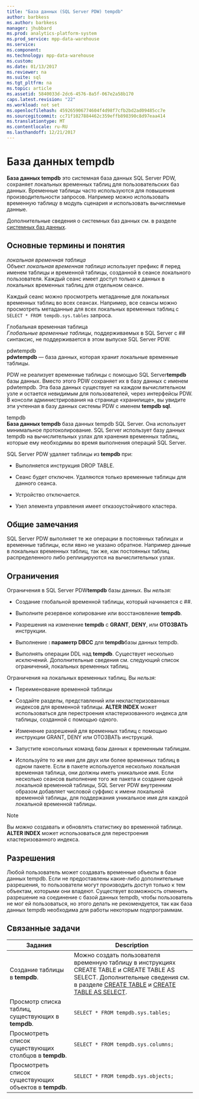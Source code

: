 ```yaml
---
title: "База данных (SQL Server PDW) tempdb"
author: barbkess
ms.author: barbkess
manager: jhubbard
ms.prod: analytics-platform-system
ms.prod_service: mpp-data-warehouse
ms.service: 
ms.component: 
ms.technology: mpp-data-warehouse
ms.custom: 
ms.date: 01/13/2017
ms.reviewer: na
ms.suite: sql
ms.tgt_pltfrm: na
ms.topic: article
ms.assetid: 5840033d-2dc6-4576-8a5f-067e2a58b170
caps.latest.revision: "22"
ms.workload: not set
ms.openlocfilehash: 459265906774604f4d98f7cfb2bd2ad09485cc7e
ms.sourcegitcommit: cc71f1027884462c359effb898390c8d97eaa414
ms.translationtype: MT
ms.contentlocale: ru-RU
ms.lasthandoff: 12/21/2017
---
```

# <a name="tempdb-database"></a>База данных tempdb
**База данных tempdb** это системная база данных SQL Server PDW, сохраняет локальных временных таблиц для пользовательских баз данных. Временные таблицы часто используются для повышения производительности запросов. Например можно использовать временную таблицу в модуль сценария и использовать вычисляемые данные.  
  
Дополнительные сведения о системных баз данных см. в разделе [системных баз данных](system-databases.md).  
  
## <a name="Basics"></a>Основные термины и понятия  
*локальная временная таблица*  
Объект *локальная временная таблица* использует префикс # перед именем таблицы и временной таблицы, созданной в сеансе локального пользователя. Каждый сеанс имеет доступ только к данных в локальных временных таблиц для отдельном сеансе.  
  
Каждый сеанс можно просмотреть метаданные для локальных временных таблиц во всех сеансах. Например, все сеансы можно просмотреть метаданные для всех локальных временных таблиц с `SELECT * FROM tempdb.sys.tables` запроса.  
  
Глобальная временная таблица  
*Глобальные временные таблицы*, поддерживаемых в SQL Server с ## синтаксис, не поддерживается в этом выпуске SQL Server PDW.  
  
pdwtempdb  
**pdwtempdb** — база данных, которая хранит локальные временные таблицы.  
  
PDW не реализует временные таблицы с помощью SQL Server**tempdb** базы данных. Вместо этого PDW сохраняет их в базу данных с именем pdwtempdb. Эта база данных существует на каждом вычислительном узле и остается невидимым для пользователей, через интерфейсы PDW. В консоли администрирования на странице «хранилище», вы увидите эти учтенная в базу данных системы PDW с именем **tempdb sql**.  
  
tempdb  
**База данных tempdb** база данных tempdb SQL Server. Она использует минимальное протоколирование. SQL Server использует базу данных tempdb на вычислительных узлах для хранения временных таблиц, которые ему необходимы во время выполнения операций SQL Server.  
  
SQL Server PDW удаляет таблицы из **tempdb** при:  
  
-   Выполняется инструкция DROP TABLE.  
  
-   Сеанс будет отключен. Удаляются только временные таблицы для данного сеанса.  
  
-   Устройство отключается.  
  
-   Узел элемента управления имеет отказоустойчивого кластера.  
  
## <a name="general-remarks"></a>Общие замечания  
SQL Server PDW выполняет те же операции в постоянных таблицах и временные таблицы, если явно не указано обратное. Например данные в локальных временных таблиц, так же, как постоянных таблиц распределенного либо реплицируются на вычислительных узлах.  
  
## <a name="LimitationsRestrictions"></a>Ограничения  
Ограничения в SQL Server PDW**tempdb** базы данных. Вы *нельзя:*  
  
-   Создание глобальной временной таблицы, который начинается с ##.  
  
-   Выполните резервное копирование или восстановление **tempdb**.  
  
-   Разрешения на изменение **tempdb** с **GRANT**, **DENY**, или **ОТОЗВАТЬ** инструкции.  
  
-   Выполнение **: параметр DBCC** для **tempdb**базы данных tempdb.  
  
-   Выполнять операции DDL над **tempdb**. Существует несколько исключений. Дополнительные сведения см. следующий список ограничений, локальных временных таблиц.  
  
Ограничения на локальных временных таблиц. Вы *нельзя:*  
  
-   Переименование временной таблицы  
  
-   Создайте разделы, представлений или некластеризованных индексов для временной таблицы. **ALTER INDEX** может использоваться для перестроения кластеризованного индекса для таблицы, созданной с помощью одного.  
  
-   Изменение разрешений для временных таблиц с помощью инструкции GRANT, DENY или ОТОЗВАТЬ инструкций.  
  
-   Запустите консольных команд базы данных к временным таблицам.  
  
-   Используйте то же имя для двух или более временных таблиц в одном пакете. Если в пакете используется несколько локальная временная таблица, они должны иметь уникальное имя. Если несколько сеансов выполнение того же пакета и создание одной локальной временной таблицы, SQL Server PDW внутренним образом добавляет числовой суффикс к имени локальной временной таблицы, для поддержания уникальное имя для каждой локальной временной таблицы.  
  
> [!NOTE]  
> Вы *можно* создавать и обновлять статистику во временной таблице. **ALTER INDEX** может использоваться для перестроения кластеризованного индекса.  
  
## <a name="permissions"></a>Разрешения  
Любой пользователь может создавать временные объекты в базе данных tempdb. Если не предоставлены какие-либо дополнительные разрешения, то пользователи могут производить доступ только к тем объектам, которыми они владеют. Существует возможность отменить разрешение на соединение с базой данных tempdb, чтобы пользователь не мог ей пользоваться, но этого делать не рекомендуется, так как база данных tempdb необходима для работы некоторым подпрограммам.  
  
## <a name="RelatedTasks"></a>Связанные задачи  
  
|Задания|Description|  
|---------|---------------|  
|Создание таблицы в **tempdb**.|Можно создать пользователя временную таблицу в инструкциях CREATE TABLE и CREATE TABLE AS SELECT. Дополнительные сведения см. в разделе [CREATE TABLE](../t-sql/statements/create-table-azure-sql-data-warehouse.md) и [CREATE TABLE AS SELECT](../t-sql/statements/create-table-as-select-azure-sql-data-warehouse.md).|  
|Просмотр списка таблиц, существующих в **tempdb**.|`SELECT * FROM tempdb.sys.tables;`|  
|Просмотреть список существующих столбцов в **tempdb**.|`SELECT * FROM tempdb.sys.columns;`|  
|Просмотреть список существующих объектов в **tempdb**.|`SELECT * FROM tempdb.sys.objects;`|  
  
<!-- MISSING LINKS 
## See Also  
[Common Metadata Query Examples &#40;SQL Server PDW&#41;](../sqlpdw/common-metadata-query-examples-sql-server-pdw.md)  
-->
  
